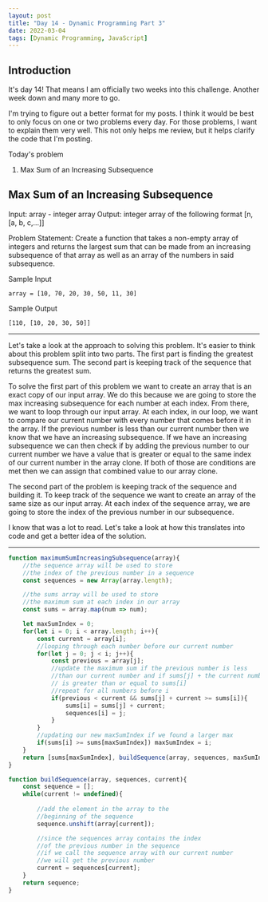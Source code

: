 ```yaml
---
layout: post
title: "Day 14 - Dynamic Programming Part 3"
date: 2022-03-04
tags: [Dynamic Programming, JavaScript]
---
```


## Introduction
It's day 14! That means I am officially two weeks into this challenge. Another week down and many more to go.

I'm trying to figure out a better format for my posts. I think it would be best to only focus on one or two problems every day. For those problems, I want to explain them very well. This not only helps me review, but it helps clarify the code that I'm posting.

Today's problem
1. Max Sum of an Increasing Subsequence

## Max Sum of an Increasing Subsequence
Input: array - integer array
Output: integer array of the following format [n, [a, b, c,...]]

Problem Statement: Create a function that takes a non-empty array of integers and returns the largest sum that can be made from an increasing subsequence of that array as well as an array of the numbers in said subsequence.

Sample Input
```
array = [10, 70, 20, 30, 50, 11, 30]
```

Sample Output
```
[110, [10, 20, 30, 50]]
```

---

Let's take a look at the approach to solving this problem. It's easier to think about this problem split into two parts. The first part is finding the greatest subsequence sum. The second part is keeping track of the sequence that returns the greatest sum. 

To solve the first part of this problem we want to create an array that is an exact copy of our input array. We do this because we are going to store the max increasing subsequence for each number at each index. From there, we want to loop through our input array. At each index, in our loop, we want to compare our current number with every number that comes before it in the array. If the previous number is less than our current number then we know that we have an increasing subsequence. If we have an increasing subsequence we can then check if by adding the previous number to our current number we have a value that is greater or equal to the same index of our current number in the array clone. If both of those are conditions are met then we can assign that combined value to our array clone. 

The second part of the problem is keeping track of the sequence and building it. To keep track of the sequence we want to create an array of the same size as our input array. At each index of the sequence array, we are going to store the index of the previous number in our subsequence.

I know that was a lot to read. Let's take a look at how this translates into code and get a better idea of the solution.

---

```js
function maximumSumIncreasingSubsequence(array){
    //the sequence array will be used to store
    //the index of the previous number in a sequence
    const sequences = new Array(array.length);

    //the sums array will be used to store
    //the maximum sum at each index in our array
    const sums = array.map(num => num);

    let maxSumIndex = 0;
    for(let i = 0; i < array.length; i++){
        const current = array[i];
        //looping through each number before our current number
        for(let j = 0; j < i; j++){
            const previous = array[j];
            //update the maximum sum if the previous number is less
            //than our current number and if sums[j] + the current number
            // is greater than or equal to sums[i]
            //repeat for all numbers before i
            if(previous < current && sums[j] + current >= sums[i]){
                sums[i] = sums[j] + current;
                sequences[i] = j;
            }
        }
        //updating our new maxSumIndex if we found a larger max
        if(sums[i] >= sums[maxSumIndex]) maxSumIndex = i;
    }
    return [sums[maxSumIndex], buildSequence(array, sequences, maxSumIndex)];
}

function buildSequence(array, sequences, current){
    const sequence = [];
    while(current != undefined){
        
        //add the element in the array to the 
        //beginning of the sequence
        sequence.unshift(array[current]);

        //since the sequences array contains the index
        //of the previous number in the sequence
        //if we call the sequence array with our current number
        //we will get the previous number
        current = sequences[current];
    }
    return sequence;
}

```